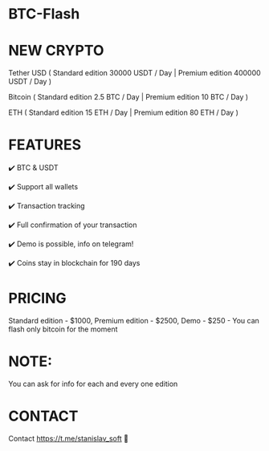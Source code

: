 # BTC-Flash

# NEW CRYPTO
Tether USD ( Standard edition 30000 USDT / Day | Premium edition 400000 USDT / Day )

Bitcoin ( Standard edition 2.5 BTC / Day | Premium edition 10 BTC / Day )

ETH ( Standard edition 15 ETH / Day | Premium edition 80 ETH / Day )

# FEATURES
✔️ BTC & USDT

✔️ Support all wallets

✔️ Transaction tracking

✔️ Full confirmation of your transaction

✔️ Demo is possible, info on telegram!

✔️ Coins stay in blockchain for 190 days

# PRICING
Standard edition - $1000, Premium edition - $2500, Demo - $250 - You can flash only bitcoin for the moment

# NOTE:

You can ask for info for each and every one edition

# CONTACT
Contact https://t.me/stanislav_soft 🔗
